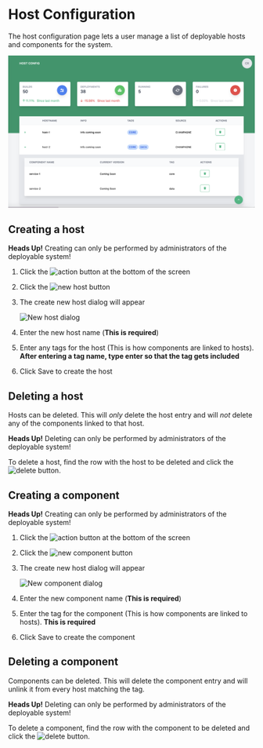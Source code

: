 # Host Configuration

The host configuration page lets a user manage a list of deployable hosts and components for the system.

![Screenshot](../img/host_config.png)

## Creating a host

**Heads Up!** Creating can only be performed by administrators of the deployable system!

1. Click the <img alt="action" src="../../img/expand_button_action.png" width="40"/> button at the bottom of the screen
2. Click the <img alt="new host" src="../../img/new_host_button.png" width="80"/> button 
3. The create new host dialog will appear

    <img alt="New host dialog" src="../../img/create_host.png" width="300"/>

4. Enter the new host name (**This is required**)
5. Enter any tags for the host (This is how components are linked to hosts). **After entering a tag name, type enter so that the tag gets included**
6. Click Save to create the host

## Deleting a host

Hosts can be deleted. This will _only_ delete the host entry and will _not_ delete any of the components linked to that host.

**Heads Up!** Deleting can only be performed by administrators of the deployable system!

To delete a host, find the row with the host to be deleted and click the <img alt="delete" src="../../img/delete.png" width="40"/> button.

## Creating a component

**Heads Up!** Creating can only be performed by administrators of the deployable system!

1. Click the <img alt="action" src="../../img/expand_button_action.png" width="40"/> button at the bottom of the screen
2. Click the <img alt="new component" src="../../img/new_component_button.png" width="80"/> button
3. The create new host dialog will appear

    <img alt="New component dialog" src="../../img/create_component.png" width="300"/>

4. Enter the new component name (**This is required**)
5. Enter the tag for the component (This is how components are linked to hosts). **This is required**
6. Click Save to create the component

## Deleting a component

Components can be deleted. This will delete the component entry and will unlink it from every host matching the tag.

**Heads Up!** Deleting can only be performed by administrators of the deployable system!

To delete a component, find the row with the component to be deleted and click the <img alt="delete" src="../../img/delete.png" width="40"/> button.
